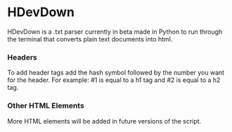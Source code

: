 # HDevDown

HDevDown is a .txt parser currently in beta made in Python to run through the terminal that converts plain text documents into html.

### Headers

To add header tags add the hash symbol followed by the number you want for the header. For example: #1 is equal to a h1 tag and #2 is equal to a h2 tag.

### Other HTML Elements

More HTML elements will be added in future versions of the script.
